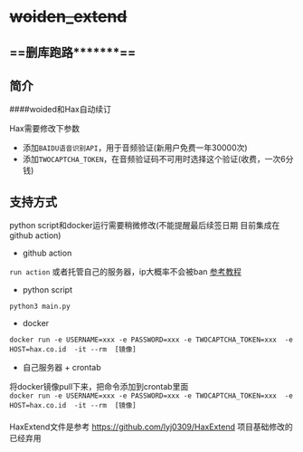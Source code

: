 
# ~~woiden_extend~~

## ==删库跑路*******==

## 简介

####woided和Hax自动续订

Hax需要修改下参数

+ 添加`BAIDU语音识别API`，用于音频验证(新用户免费一年30000次)
+ 添加`TWOCAPTCHA_TOKEN`，在音频验证码不可用时选择这个验证(收费，一次6分钱)


## 支持方式
python script和docker运行需要稍微修改(不能提醒最后续签日期 目前集成在github action)

- github action

`run action`
或者托管自己的服务器，ip大概率不会被ban  [参考教程](https://docs.github.com/cn/actions/hosting-your-own-runners/about-self-hosted-runners)
- python script

`python3 main.py`
- docker

`docker run -e USERNAME=xxx -e PASSWORD=xxx -e TWOCAPTCHA_TOKEN=xxx  -e HOST=hax.co.id  -it --rm  [镜像]` 
- 自己服务器 + crontab

将docker镜像pull下来，把命令添加到crontab里面  
`docker run -e USERNAME=xxx -e PASSWORD=xxx -e TWOCAPTCHA_TOKEN=xxx  -e HOST=hax.co.id  -it --rm  [镜像]`







####

HaxExtend文件是参考 https://github.com/lyj0309/HaxExtend 项目基础修改的 已经弃用
